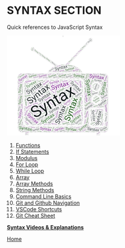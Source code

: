# SYNTAX SECTION

Quick references to JavaScript Syntax

<img src="../assets/syntax.png" alt="Syntax" width="300">


1. [Functions](functions.md)
1. [If Statements](if-conditional.md)
1. [Modulus](modulus.md)
1. [For Loop](for-loop.md)
1. [While Loop](while-loop.md)
1. [Array](array.md)
1. [Array Methods](array-methods.md)
1. [String Methods](string-methods.md)
1. [Command Line Basics](command-line-basics.md)
1. [Git and Github Navigation](git-github-basics.md)
1. [VSCode Shortcuts](../assets)
1. [Git Cheat Sheet](../assets)

**[Syntax Videos & Explanations](https://github.com/10-3-pursuit/10-3-resources/blob/main/javascript-essentials.md)**


[Home](https://github.com/10-3-pursuit/10-3-resources/tree/main)